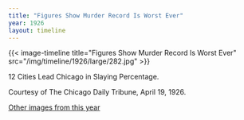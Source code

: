 ```yaml
---
title: "Figures Show Murder Record Is Worst Ever"
year: 1926
layout: timeline
---
```


{{< image-timeline title="Figures Show Murder Record Is Worst Ever" src="/img/timeline/1926/large/282.jpg" >}}


12 Cities Lead Chicago in Slaying Percentage. 

Courtesy of The Chicago Daily Tribune, April 19, 1926. 

[Other images from this year](/historical/timeline/1926)